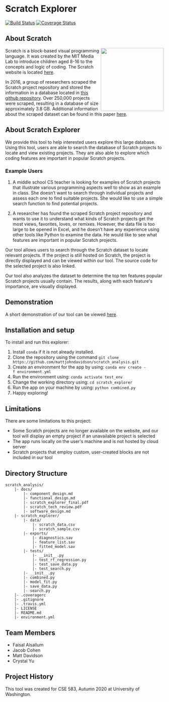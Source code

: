 # Scratch Explorer
[![Build Status](https://travis-ci.com/mattjohndavidson/scratch_analysis.svg?branch=main)](https://travis-ci.com/github/mattjohndavidson/scratch_analysis)
[![Coverage Status](https://coveralls.io/repos/github/mattjohndavidson/scratch_analysis/badge.svg?branch=main)](https://coveralls.io/github/mattjohndavidson/scratch_analysis?branch=main)

## About Scratch
<img src="https://user-images.githubusercontent.com/56270805/102248582-29baa580-3eb6-11eb-8b7f-d34037d3ad51.jpg" width="200" align="right">

Scratch is a block-based visual programming language. 
It was created by the MIT Media Lab to introduce children aged 8-16 to the concepts and logic of coding. 
The Scratch website is located [here](https://scratch.mit.edu).

In 2016, a group of researchers scraped the Scratch project repository and stored the information in a database located in [this github repository](https://github.com/TUDelftScratchLab/ScratchDataset). 
Over 250,000 projects were scraped, resulting in a database of size approximately 3.8 GB.
Additional information about the scraped dataset can be found in this paper [here](https://www.computer.org/csdl/pds/api/csdl/proceedings/download-article/12OmNzUPptD/pdf).     

## About Scratch Explorer
We provide this tool to help interested users explore this large database. 
Using this tool, users are able to search the database of Scratch projects to locate and view existing projects.
They are also able to explore which coding features are important in popular Scratch projects.

### Example Users
1. A middle school CS teacher is looking for examples of Scratch projects that illustrate various programming aspects well to show as an example in class. She doesn’t want to search through individual projects and assess each one to find suitable projects. She would like to use a simple search function to find potential projects.

2. A researcher has found the scraped Scratch project repository and wants to use it to understand what kinds of Scratch projects get the most views, favorites, loves, or remixes. However, the data file is too large to be opened in Excel, and he doesn’t have any experience using other tools like Python to examine the data. He would like to see what features are important in popular Scratch projects.


Our tool allows users to search through the Scratch dataset to locate relevant projects. If the project is still hosted on Scratch, the project is directly displayed and can be viewed within our tool. The source code for the selected project is also linked. 

Our tool also analyzes the dataset to determine the top ten features popular Scratch projects usually contain. The results, along with each feature's importance, are visually displayed.

## Demonstration
A short demonstration of our tool can be viewed [here](http://drive.google.com/file/d/1xh6TLoic58Rz-l4hmYblKrTFAwpLDTlS/view).

## Installation and setup
To install and run this explorer:
1. Install `conda` if it is not already installed.
2. Clone the repository using the command `git clone https://github.com/mattjohndavidson/scratch_analysis.git`
3. Create an environment for the app by using: `conda env create -f environment.yml`
4. Run the environment using: `conda activate test_env`
5. Change the working directory using: `cd scratch_explorer`
6. Run the app on your machine by using: `python combined.py`
7. Happy exploring!


## Limitations
There are some limitations to this project:
- Some Scratch projects are no longer available on the website, and our tool will display an empty project if an unavailable project is selected
- The app runs locally on the user's machine and is not hosted by cloud server
- Scratch projects that employ custom, user-created blocks are not included in our tool

## Directory Structure
```
scratch_analysis/  
    |- docs/
        |- component_design.md
        |- functional_design.md
        |- scratch_explorer_final.pdf        
        |- scratch_tech_review.pdf 
        |- software_design.md  
    |- scratch_explorer/  
        |- data/  
            |- scratch_data.csv  
            |- scratch_sample.csv   
        |- exports/
            |- diagnostics.sav  
            |- feature_list.sav   
            |- fitted_model.sav   
        |- tests/   
            |- __init__.py   
            |- test_rf_regression.py   
            |- test_save_data.py   
            |- test_search.py   
        |- __init__.py   
        |- combined.py  
        |- model_fit.py  
        |- save_data.py  
        |- search.py  
    |- .coveragerc  
    |- .gitignore  
    |- .travis.yml  
    |- LICENSE  
    |- README.md  
    |- environment.yml 
```

## Team Members
- Faisal Alsallum
- Jacob Cohen
- Matt Davidson
- Crystal Yu

## Project History
This tool was created for CSE 583, Autumn 2020 at University of Washington.